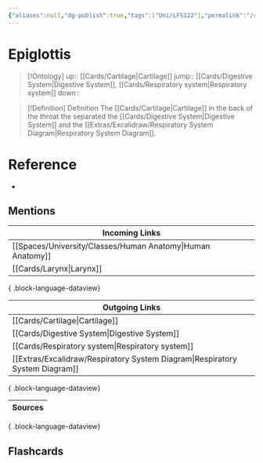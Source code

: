 ```yaml
---
{"aliases":null,"dg-publish":true,"tags":["Uni/LFS122"],"permalink":"/cards/epiglottis/","dgPassFrontmatter":true}
---
```


# Epiglottis

> [!Ontology]
> up:: [[Cards/Cartilage\|Cartilage]]
> jump:: [[Cards/Digestive System\|Digestive System]], [[Cards/Respiratory system\|Respiratory system]]
> down:: 

> [!Definition] Definition
> The [[Cards/Cartilage\|Cartilage]] in the back of the throat the separated the [[Cards/Digestive System\|Digestive System]] and the [[Extras/Excalidraw/Respiratory System Diagram\|Respiratory System Diagram]].

# Reference
- 

## Mentions
| Incoming Links                                                |
| ------------------------------------------------------------- |
| [[Spaces/University/Classes/Human Anatomy\|Human Anatomy]] |
| [[Cards/Larynx\|Larynx]]                                   |

{ .block-language-dataview}

| Outgoing Links                                                                  |
| ------------------------------------------------------------------------------- |
| [[Cards/Cartilage\|Cartilage]]                                               |
| [[Cards/Digestive System\|Digestive System]]                                 |
| [[Cards/Respiratory system\|Respiratory system]]                             |
| [[Extras/Excalidraw/Respiratory System Diagram\|Respiratory System Diagram]] |

{ .block-language-dataview}

| Sources |
| ------- |

{ .block-language-dataview}

## Flashcards
